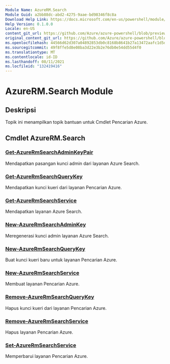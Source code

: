 ```yaml
---
Module Name: AzureRM.Search
Module Guid: a2bb88dc-abd2-4275-9aae-bd98346f8c8a
Download Help Link: https://docs.microsoft.com/en-us/powershell/module/azurerm.search
Help Version: 0.1.0.0
Locale: en-US
content_git_url: https://github.com/Azure/azure-powershell/blob/preview/src/ResourceManager/Search/Commands.Management.Search/help/AzureRM.Search.md
original_content_git_url: https://github.com/Azure/azure-powershell/blob/preview/src/ResourceManager/Search/Commands.Management.Search/help/AzureRM.Search.md
ms.openlocfilehash: 44566d62d307a04892853db0c8168b8641b27a13472aafc1d5da08bd5051effc
ms.sourcegitcommit: 49f8ffe5d8e08ba3d22e3b2e76db0e54dd55d4f0
ms.translationtype: MT
ms.contentlocale: id-ID
ms.lasthandoff: 08/11/2021
ms.locfileid: "132419416"
---
```

# AzureRM.Search Module
## Deskripsi
Topik ini menampilkan topik bantuan untuk Cmdlet Pencarian Azure.

## Cmdlet AzureRM.Search
### [Get-AzureRmSearchAdminKeyPair](Get-AzureRmSearchAdminKeyPair.md)
Mendapatkan pasangan kunci admin dari layanan Azure Search.

### [Get-AzureRmSearchQueryKey](Get-AzureRmSearchQueryKey.md)
Mendapatkan kunci kueri dari layanan Pencarian Azure.

### [Get-AzureRmSearchService](Get-AzureRmSearchService.md)
Mendapatkan layanan Azure Search.

### [New-AzureRmSearchAdminKey](New-AzureRmSearchAdminKey.md)
Meregenerasi kunci admin layanan Azure Search.

### [New-AzureRmSearchQueryKey](New-AzureRmSearchQueryKey.md)
Buat kunci kueri baru untuk layanan Pencarian Azure.

### [New-AzureRmSearchService](New-AzureRmSearchService.md)
Membuat layanan Pencarian Azure.

### [Remove-AzureRmSearchQueryKey](Remove-AzureRmSearchQueryKey.md)
Hapus kunci kueri dari layanan Pencarian Azure.

### [Remove-AzureRmSearchService](Remove-AzureRmSearchService.md)
Hapus layanan Pencarian Azure.

### [Set-AzureRmSearchService](Set-AzureRmSearchService.md)
Memperbarui layanan Pencarian Azure.

